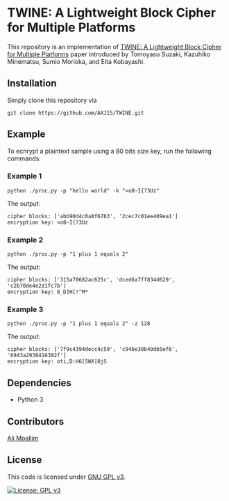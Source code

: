 # TWINE: A Lightweight Block Cipher for Multiple Platforms

This repository is an implementation of [TWINE: A Lightweight Block Cipher for Multiple Platforms](TWINE_A_Lightweight_Block_Cipher_for_Multiple_Platforms.pdf) paper introduced by Tomoyasu Suzaki, Kazuhiko Minematsu, Sumio Morioka, and Eita Kobayashi.

## Installation
Simply clone this repository via

	git clone https://github.com/AXJ15/TWINE.git

## Example
To ecnrypt a plaintext sample using a 80 bits size key, run the following commands:

### Example 1

	python ./proc.py -p "hello world" -k "<o8~I{?3Uz"

The output:

	cipher blocks: ['abb90d4c0a8f6763', '2cec7c01ee409ea1']
	encryption key: <o8~I{?3Uz

### Example 2

	python ./proc.py -p "1 plus 1 equals 2"

The output:

	cipher blocks: ['315a70682ac625c', 'dced6a7ff834d629', 'c2b70de4e2d1fc7b']
	encryption key: 8_D]H[!^M*

### Example 3

	python ./proc.py -p "1 plus 1 equals 2" -z 128

The output:

	cipher blocks: ['7f9c4394decc4c59', 'c94be30b49db5ef6', '6943a2938416382f']
	encryption key: oti,D:H6[5WX|8jS

## Dependencies
- Python 3

## Contributors

[Ali Moallim](mailto:axj.159@gmail.com)

## License
This code is licensed under [GNU GPL v3](https://www.gnu.org/licenses/gpl-3.0.en.html).

[![License: GPL v3](https://img.shields.io/badge/License-GPLv3-blue.svg)](https://www.gnu.org/licenses/gpl-3.0)
